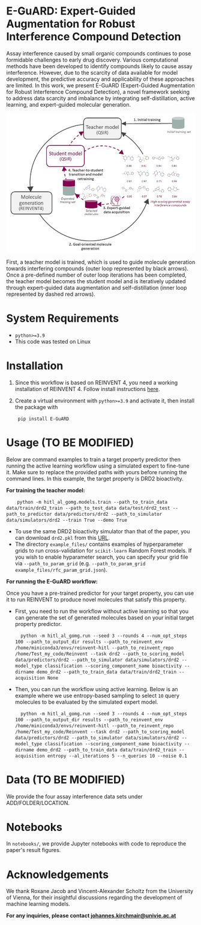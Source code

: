<!---
[![DOI](https://zenodo.org/badge/DOI/10.5281/zenodo.14166168.svg)](https://doi.org/10.5281/zenodo.14166168)
-->

E-GuARD: Expert-Guided Augmentation for Robust Interference Compound Detection
====================================================================================================

Assay interference caused by small organic compounds continues to pose formidable challenges to early drug discovery. Various computational methods have been developed to identify compounds likely to cause assay interference. However, due to the scarcity of data available for model development, the predictive accuracy and applicability of these approaches are limited. In this work, we present E-GuARD (Expert-Guided Augmentation for Robust Interference Compound Detection), a novel framework seeking to address data scarcity and imbalance by integrating self-distillation, active learning, and expert-guided molecular generation.

![Overview of E-GuARD.](figures/E-GUARD.jpg)

First, a teacher model is trained, which is used to guide molecule generation towards interfering compounds (outer loop represented by black arrows). Once a pre-defined number of outer loop iterations has been completed, the teacher model becomes the student model and is iteratively updated through expert-guided data augmentation and self-distillation (inner loop represented by dashed red arrows).

# System Requirements

- `python>=3.9`
- This code was tested on Linux

# Installation

1. Since this workflow is based on REINVENT 4, you need a working installation of REINVENT 4. Follow install instructions [here](https://github.com/MolecularAI/REINVENT4).
2. Create a virtual environment with `python>=3.9` and activate it, then install the package with

        pip install E-GuARD

# Usage (TO BE MODIFIED)

Below are command examples to train a target property predictor then running the active learning workflow using a simulated expert to fine-tune it. Make sure to replace the provided paths with yours before running the command lines.
In this example, the target property is DRD2 bioactivity.

**For training the teacher model:**

        python -m hitl_al_gomg.models.train --path_to_train_data data/train/drd2_train --path_to_test_data data/test/drd2_test --path_to_predictor data/predictors/drd2 --path_to_simulator data/simulators/drd2 --train True --demo True

- To use the same DRD2 bioactivity simulator than that of the paper, you can download `drd2.pkl` from this [URL](https://huggingface.co/yasminenahal/hitl-al-gomg-simulators/tree/main).
- The directory `example_files/` contains examples of hyperparameter grids to run cross-validation for `scikit-learn` Random Forest models. If you wish to enable hyparameter search, you can specify your grid file via ``--path_to_param_grid`` (e.g. ``--path_to_param_grid example_files/rfc_param_grid.json``).

**For running the E-GuARD workflow:**

Once you have a pre-trained predictor for your target property, you can use it to run REINVENT to produce novel molecules that satisfy this property.

- First, you need to run the workflow without active learning so that you can generate the set of generated molecules based on your initial target property predictor.

        python -m hitl_al_gomg.run --seed 3 --rounds 4 --num_opt_steps 100 --path_to_output_dir results --path_to_reinvent_env /home/miniconda3/envs/reinvent-hitl --path_to_reinvent_repo /home/Test_my_code/Reinvent --task drd2 --path_to_scoring_model data/predictors/drd2 --path_to_simulator data/simulators/drd2 --model_type classification --scoring_component_name bioactivity --dirname demo_drd2 --path_to_train_data data/train/drd2_train --acquisition None

- Then, you can run the workflow using active learning. Below is an example where we use entropy-based sampling to select `10` query molecules to be evaluated by the simulated expert model.

        python -m hitl_al_gomg.run --seed 3 --rounds 4 --num_opt_steps 100 --path_to_output_dir results --path_to_reinvent_env /home/miniconda3/envs/reinvent-hitl --path_to_reinvent_repo /home/Test_my_code/Reinvent --task drd2 --path_to_scoring_model data/predictors/drd2 --path_to_simulator data/simulators/drd2 --model_type classification --scoring_component_name bioactivity --dirname demo_drd2 --path_to_train_data data/train/drd2_train --acquisition entropy --al_iterations 5 --n_queries 10 --noise 0.1

# Data (TO BE MODIFIED)

We provide the four assay interference data sets under ADD/FOLDER/LOCATION.
  
# Notebooks

In `notebooks/`, we provide Jupyter notebooks with code to reproduce the paper's result figures.

# Acknowledgements

We thank Roxane Jacob and Vincent-Alexander Scholtz from the University of Vienna, for their insightful discussions regarding the development of machine learning models.

**For any inquiries, please contact johannes.kirchmair@univie.ac.at**
